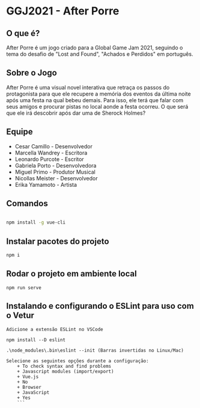 # GGJ2021 - After Porre

## O que é?

After Porre é um jogo criado para a Global Game Jam 2021, seguindo o tema do desafio de "Lost and Found", "Achados e Perdidos" em português.

## Sobre o Jogo

After Porre é uma visual novel interativa que retraça os passos do protagonista para que ele recupere a memória dos eventos da última noite após uma festa na qual bebeu demais. Para isso, ele terá que falar com seus amigos e procurar pistas no local aonde a festa ocorreu. O que será que ele irá descobrir após dar uma de Sherock Holmes?

## Equipe

+ Cesar Camillo - Desenvolvedor
+ Marcella Wandrey - Escritora
+ Leonardo Purcote - Escritor
+ Gabriela Porto - Desenvolvedora
+ Miguel Primo - Produtor Musical
+ Nicollas Meister - Desenvolvedor
+ Erika Yamamoto - Artista

## Comandos
``` bash

npm install -g vue-cli
```
## Instalar pacotes do projeto
``` bash
npm i
```

## Rodar o projeto em ambiente local
```
npm run serve
```

## Instalando e configurando o ESLint para uso com o Vetur
```
Adicione a extensão ESLint no VSCode

npm install --D eslint

.\node_modules\.bin\eslint --init (Barras invertidas no Linux/Mac)

Selecione as seguintes opções durante a configuração:
    + To check syntax and find problems
    + Javascript modules (import/export)
    + Vue.js
    + No
    + Browser
    + JavaScript
    + Yes
    ```
